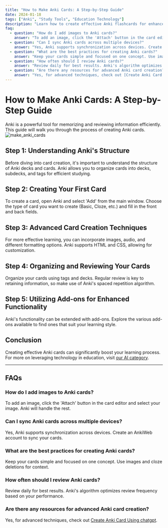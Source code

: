 ```yaml
---
title: "How to Make Anki Cards: A Step-by-Step Guide"
date: 2024-01-18
tags: ["Anki", "Study Tools", "Education Technology"]
description: "Learn how to create effective Anki flashcards for enhanced learning and retention."
faq:
  - question: "How do I add images to Anki cards?"
    answer: "To add an image, click the 'Attach' button in the card editor and select your image. Anki will handle the rest."
  - question: "Can I sync Anki cards across multiple devices?"
    answer: "Yes, Anki supports synchronization across devices. Create an AnkiWeb account to sync your cards."
  - question: "What are the best practices for creating Anki cards?"
    answer: "Keep your cards simple and focused on one concept. Use images and cloze deletions for context."
  - question: "How often should I review Anki cards?"
    answer: "Review daily for best results. Anki's algorithm optimizes review frequency based on your performance."
  - question: "Are there any resources for advanced Anki card creation?"
    answer: "Yes, for advanced techniques, check out [Create Anki Card Using chatgpt](/en/chatgpt-anki/)."
---
```


# How to Make Anki Cards: A Step-by-Step Guide

Anki is a powerful tool for memorizing and reviewing information efficiently. This guide will walk you through the process of creating Anki cards.
![make_anki_cards](/img/make_anki_cards.png)

## Step 1: Understanding Anki's Structure

Before diving into card creation, it's important to understand the structure of Anki decks and cards. Anki allows you to organize cards into decks, subdecks, and tags for efficient studying.

## Step 2: Creating Your First Card

To create a card, open Anki and select 'Add' from the main window. Choose the type of card you want to create (Basic, Cloze, etc.) and fill in the front and back fields.

## Step 3: Advanced Card Creation Techniques

For more effective learning, you can incorporate images, audio, and different formatting options. Anki supports HTML and CSS, allowing for customization.

## Step 4: Organizing and Reviewing Your Cards

Organize your cards using tags and decks. Regular review is key to retaining information, so make use of Anki's spaced repetition algorithm.

## Step 5: Utilizing Add-ons for Enhanced Functionality

Anki's functionality can be extended with add-ons. Explore the various add-ons available to find ones that suit your learning style.

## Conclusion

Creating effective Anki cards can significantly boost your learning process. For more on leveraging technology in education, visit [our AI category](/categories/ai/).

---
## FAQs

### How do I add images to Anki cards?
To add an image, click the 'Attach' button in the card editor and select your image. Anki will handle the rest.

### Can I sync Anki cards across multiple devices?
Yes, Anki supports synchronization across devices. Create an AnkiWeb account to sync your cards.

### What are the best practices for creating Anki cards?
Keep your cards simple and focused on one concept. Use images and cloze deletions for context.

### How often should I review Anki cards?
Review daily for best results. Anki's algorithm optimizes review frequency based on your performance.

### Are there any resources for advanced Anki card creation?
Yes, for advanced techniques, check out [Create Anki Card Using chatgpt](/en/chatgpt-anki/).
